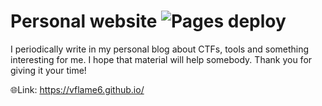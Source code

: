 # Personal website ![Pages deploy](https://github.com/vflame6/vflame6.github.io/actions/workflows/pages-deploy.yml/badge.svg)

I periodically write in my personal blog about CTFs, tools and something interesting for me. I hope that material will help somebody. Thank you for giving it your time!

🌐Link: https://vflame6.github.io/
